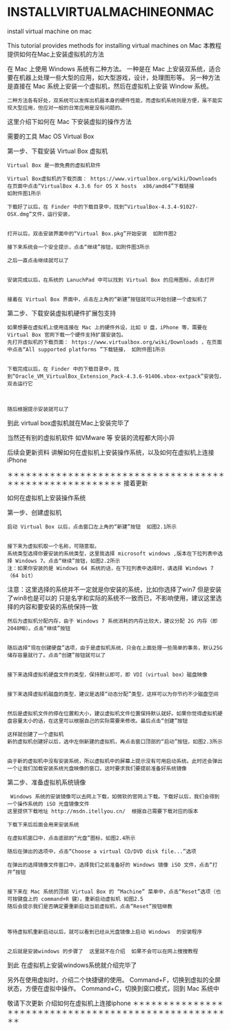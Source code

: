# INSTALLVIRTUALMACHINEONMAC
install virtual machine on mac


This tutorial provides methods for installing virtual machines on Mac
本教程提供如何在Mac上安装虚拟机的方法  


在 Mac 上使用 Windows 系统有二种方法。
    一种是在 Mac 上安装双系统，适合要在机器上处理一些大型的应用，如大型游戏，设计，处理图形等。
    另一种方法是直接在 Mac 系统上安装一个虚拟机，然后在虚拟机上安装 Window 系统。

    二种方法各有好处，双系统可以发挥出机器本身的硬件性能，而虚拟机系统则是方便，虽不能实现大型应用，但应对一般的日常应用是没有问题的。

这里介绍下如何在 Mac 下安装虚拟的操作方法


需要的工具
    Mac OS
    Virtual Box




第一步、下载安装 Virtual Box 虚拟机

    Virtual Box 是一款免费的虚拟机软件

    Virtual Box虚拟机的下载页面： https://www.virtualbox.org/wiki/Downloads 
    在页面中点击“VirtualBox 4.3.6 for OS X hosts  x86/amd64”下载链接 
    如附件图1所示

    下载好了以后，在 Finder 中的下载目录中，找到“VirtualBox-4.3.4-91027-OSX.dmg”文件，运行安装，


    打开以后，双击安装界面中的“Virtual Box.pkg”开始安装  如附件图2

    接下来系统会一个安全提示，点击“继续”按钮，如附件图3所示

    之后一直点击继续就可以了


    安装完成以后，在系统的 LanuchPad 中可以找到 Virtual Box 的应用图标，点击打开


    接着在 Virtual Box 界面中，点击左上角的“新建”按钮就可以开始创建一个虚拟机了


第二步、下载安装虚拟机硬件扩展包支持
    
    如果想要在虚拟机上使用连接在 Mac 上的硬件外设，比如 U 盘，iPhone 等，需要在 Virtual Box 官网下载一个硬件支持扩展安装包。
    先打开虚拟机的下载页面： https://www.virtualbox.org/wiki/Downloads ，在页面中点击“All supported platforms ”下载链接， 如附件图1所示


    下载完成以后，在 Finder 中的下载目录中，找到“Oracle_VM_VirtualBox_Extension_Pack-4.3.6-91406.vbox-extpack”安装包，双击运行它



    随后根据提示安装就可以了


到此 virtual box虚拟机就在Mac上安装完毕了

当然还有别的虚拟机软件 如VMware 等  安装的流程都大同小异  




后续会更新资料 讲解如何在虚拟机上安装操作系统，以及如何在虚拟机上连接 iPhone 

＊＊＊＊＊＊＊＊＊＊＊＊＊＊＊＊＊＊＊＊＊＊＊＊＊＊＊＊＊＊＊＊＊＊＊＊＊＊＊＊＊＊＊＊＊＊＊＊＊＊＊＊＊＊＊
接着更新

如何在虚拟机上安装操作系统


第一步、创建虚拟机

    启动 Virtual Box 以后，点击窗口左上角的“新建”按钮  如图2.1所示


    接下来为虚拟机取一个名称，可随意取。
    系统类型选择你要安装的系统类型，这里我选择 microsoft windows ,版本在下拉列表中选择 Windows 7。点击“继续”按钮，如图2.2所示
    注：如果你安装的是 Windows 64 系统的话，在下拉列表中选择时，请选择 Windows 7 （64 bit）
注意：这里选择的系统并不一定就是你安装的系统，比如你选择了win7  但是安装了win8也是可以的  只是名字和实际的系统不一致而已，不影响使用，建议这里选择的内容和要安装的系统保持一致


    然后为虚拟机分配内存，由于 Windows 7 系统消耗的内存比较大，建议分配 2G 内存（即2048MB）。点击“继续”按钮


    随后选择“现在创建硬盘”选项，由于是虚拟机系统，只会在上面处理一些简单的事务，默认25G储存容量就行了。点击“创建”按钮就可以了


    接下来选择虚拟机硬盘文件的类型，保持默认即可，即 VDI（virtual box）磁盘映像


    接下来选择虚拟机磁盘的类型，建议是选择“动态分配”类型，这样可以为你节约不少磁盘空间


    然后是虚拟机文件的停在位置和大小，建议虚拟机文件位置保持默认就好。如果你觉得虚拟机硬盘容量太小的话，在这里可以根据自己的实际需要来修改。最后点击“创建”按钮

    这样就创建了一个虚拟机
    新的虚拟机创建好以后，选中左侧新建的虚拟机，再点击窗口顶部的“启动”按钮，如图2.3所示


    由于新的虚拟机中没有安装系统，所以虚拟机中的屏幕上提示没有可用启动系统。此时还会弹出一个让我们加载安装系统光盘映像的窗口，这时要求我们要提前准备好系统镜像


第二步、准备虚拟机系统镜像

     Windows 系统的安装镜像可以去网上下载，如微软的官网上下载。下载好以后，我们会得到一个操作系统的 iSO 光盘镜像文件
    这里提供下载地址 http://msdn.itellyou.cn/  根据自己需要下载对应的版本

    下载下来后后面会用来安装系统

    在虚拟机窗口中，点击底部的“光盘”图标，如图2.4所示

    随后在弹出的选项中，点击“Choose a virtual CD/DVD disk file...”选项

    在弹出的选择镜像文件窗口中，选择我们之前准备好的 Windows 镜像 iSO 文件，点击“打开”按钮


    接下来在 Mac 系统的顶部 Virtual Box 的 “Machine” 菜单中，点击“Reset”选项（也可按键盘上的 command+R 键），重新启动虚拟机 如图2.5
    随后会提示我们是否确定要重新启动当前虚拟机，点击“Reset”按钮继教



    等待虚拟机重新启动以后，就可以看到已经从光盘镜像上启动 Windows  的安装程序


    之后就是安装windows 的步骤了  这里就不在介绍  如果不会可以在网上搜搜教程


到此  在虚拟机上安装windows系统就介绍完毕了

另外在使用虚拟时，介绍二个快捷键的使用。
Command+F，切换到虚拟的全屏状态，方便在虚拟中操作。
Command+C，切换到窗口模式，回到 Mac 系统中


敬请下次更新   介绍如何在虚拟机上连接iphone
＊＊＊＊＊＊＊＊＊＊＊＊＊＊＊＊＊＊＊＊＊＊＊＊＊＊＊＊＊＊＊＊＊＊＊＊＊＊＊＊＊＊＊＊＊＊＊＊＊＊＊＊＊





